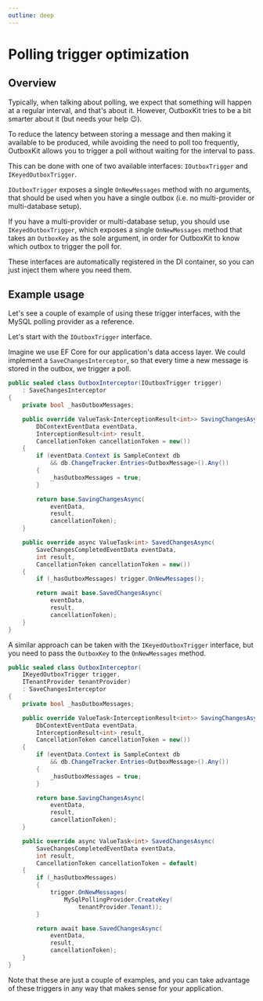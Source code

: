 ```yaml
---
outline: deep
---
```


# Polling trigger optimization

## Overview

Typically, when talking about polling, we expect that something will happen at a regular interval, and that's about it. However, OutboxKit tries to be a bit smarter about it (but needs your help 😉).

To reduce the latency between storing a message and then making it available to be produced, while avoiding the need to poll too frequently, OutboxKit allows you to trigger a poll without waiting for the interval to pass.

This can be done with one of two available interfaces: `IOutboxTrigger` and `IKeyedOutboxTrigger`.

`IOutboxTrigger` exposes a single `OnNewMessages` method with no arguments, that should be used when you have a single outbox (i.e. no multi-provider or multi-database setup).

If you have a multi-provider or multi-database setup, you should use `IKeyedOutboxTrigger`, which exposes a single `OnNewMessages` method that takes an `OutboxKey` as the sole argument, in order for OutboxKit to know which outbox to trigger the poll for.

These interfaces are automatically registered in the DI container, so you can just inject them where you need them.

## Example usage

Let's see a couple of example of using these trigger interfaces, with the MySQL polling provider as a reference.

Let's start with the `IOutboxTrigger` interface.

Imagine we use EF Core for our application's data access layer. We could implement a `SaveChangesInterceptor`, so that every time a new message is stored in the outbox, we trigger a poll.

```csharp
public sealed class OutboxInterceptor(IOutboxTrigger trigger)
    : SaveChangesInterceptor
{
    private bool _hasOutboxMessages;

    public override ValueTask<InterceptionResult<int>> SavingChangesAsync(
        DbContextEventData eventData,
        InterceptionResult<int> result,
        CancellationToken cancellationToken = new())
    {
        if (eventData.Context is SampleContext db 
            && db.ChangeTracker.Entries<OutboxMessage>().Any())
        {
            _hasOutboxMessages = true;
        }

        return base.SavingChangesAsync(
            eventData,
            result,
            cancellationToken);
    }

    public override async ValueTask<int> SavedChangesAsync(
        SaveChangesCompletedEventData eventData,
        int result,
        CancellationToken cancellationToken = new())
    {
        if (_hasOutboxMessages) trigger.OnNewMessages();

        return await base.SavedChangesAsync(
            eventData,
            result,
            cancellationToken);
    }
}
```

A similar approach can be taken with the `IKeyedOutboxTrigger` interface, but you need to pass the `OutboxKey` to the `OnNewMessages` method.

```csharp
public sealed class OutboxInterceptor(
    IKeyedOutboxTrigger trigger,
    ITenantProvider tenantProvider)
    : SaveChangesInterceptor
{
    private bool _hasOutboxMessages;

    public override ValueTask<InterceptionResult<int>> SavingChangesAsync(
        DbContextEventData eventData,
        InterceptionResult<int> result,
        CancellationToken cancellationToken = new())
    {
        if (eventData.Context is SampleContext db
            && db.ChangeTracker.Entries<OutboxMessage>().Any())
        {
            _hasOutboxMessages = true;
        }

        return base.SavingChangesAsync(
            eventData,
            result,
            cancellationToken);
    }

    public override async ValueTask<int> SavedChangesAsync(
        SaveChangesCompletedEventData eventData,
        int result,
        CancellationToken cancellationToken = default)
    {
        if (_hasOutboxMessages)
        {
            trigger.OnNewMessages(
                MySqlPollingProvider.CreateKey(
                    tenantProvider.Tenant));
        }

        return await base.SavedChangesAsync(
            eventData,
            result,
            cancellationToken);
    }
}
```

Note that these are just a couple of examples, and you can take advantage of these triggers in any way that makes sense for your application.
